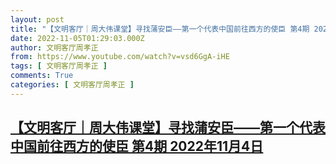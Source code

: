 ```yaml
---
layout: post
title: "【文明客厅｜周大伟课堂】寻找蒲安臣——第一个代表中国前往西方的使臣 第4期 2022年11月4日"
date: 2022-11-05T01:29:03.000Z
author: 文明客厅周孝正
from: https://www.youtube.com/watch?v=vsd6GgA-iHE
tags: [ 文明客厅周孝正 ]
comments: True
categories: [ 文明客厅周孝正 ]
---
```

<!--1667611743000-->
[【文明客厅｜周大伟课堂】寻找蒲安臣——第一个代表中国前往西方的使臣 第4期 2022年11月4日](https://www.youtube.com/watch?v=vsd6GgA-iHE)
------

<div>

</div>

